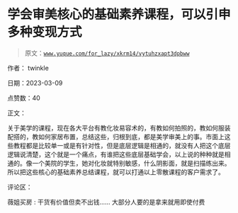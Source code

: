 # 学会审美核心的基础素养课程，可以引申多种变现方式

> 原文：[`www.yuque.com/for_lazy/xkrm14/vytuhzxapt3dpbww`](https://www.yuque.com/for_lazy/xkrm14/vytuhzxapt3dpbww)

作者： twinkle 

日期：2023-03-09 

点赞数：40 

正文： 

关于美学的课程，现在各大平台有教化妆易容术的，有教如何拍照的，教如何服装配搭的，教如何家居布置，总结这些，归根到底，都是美学审美上的事。市面上这些教程都是比较单一或是有针对性，但是底层逻辑是相通的，就没有人把这个底层逻辑说清楚，这个就是一个痛点，有谁把这些底层基础学会，以上说的种种就是相通的。像一个美院的学生，她对化妆就特别敏感，什么阴影面，就是扫描练出来。所以把这些核心的基础素养总结课程，就可以打通以上零散课程的客户需求了。 

评论区： 

薇姐买房 : 干货有价值但卖不出钱…… 大部分人要的是拿来就用即使付费 


